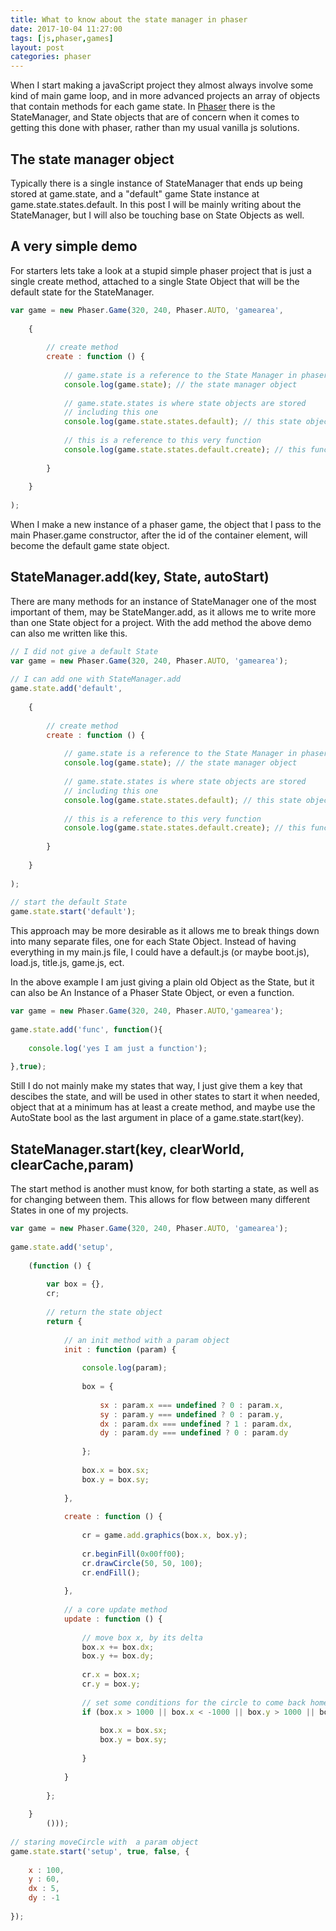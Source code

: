 ```yaml
---
title: What to know about the state manager in phaser
date: 2017-10-04 11:27:00
tags: [js,phaser,games]
layout: post
categories: phaser
---
```


When I start making a javaScript project they almost always involve some kind of main game loop, and in more advanced projects an array of objects that contain methods for each game state. In [Phaser](http://phaser.io/) there is the StateManager, and State objects that are of concern when it comes to getting this done with phaser, rather than my usual vanilla js solutions.

<!-- more -->

## The state manager object

Typically there is a single instance of StateManager that ends up being stored at game.state, and a "default" game State instance at game.state.states.default. In this post I will be mainly writing about the StateManager, but I will also be touching base on State Objects as well.

## A very simple demo

For starters lets take a look at a stupid simple phaser project that is just a single create method, attached to a single State Object that will be the default state for the StateManager.

```js
var game = new Phaser.Game(320, 240, Phaser.AUTO, 'gamearea',
 
    {
 
        // create method
        create : function () {
 
            // game.state is a reference to the State Manager in phaser
            console.log(game.state); // the state manager object
 
            // game.state.states is where state objects are stored
            // including this one
            console.log(game.state.states.default); // this state object
 
            // this is a reference to this very function
            console.log(game.state.states.default.create); // this function
 
        }
 
    }
 
);
```

When I make a new instance of a phaser game, the object that I pass to the main Phaser.game constructor, after the id of the container element, will become the default game state object.

## StateManager.add(key, State, autoStart)

There are many methods for an instance of StateManager one of the most important of them, may be StateManger.add, as it allows me to write more than one State object for a project. With the add method the above demo can also me written like this.

```js
// I did not give a default State
var game = new Phaser.Game(320, 240, Phaser.AUTO, 'gamearea');
 
// I can add one with StateManager.add
game.state.add('default',
 
    {
 
        // create method
        create : function () {
 
            // game.state is a reference to the State Manager in phaser
            console.log(game.state); // the state manager object
 
            // game.state.states is where state objects are stored
            // including this one
            console.log(game.state.states.default); // this state object
 
            // this is a reference to this very function
            console.log(game.state.states.default.create); // this function
 
        }
 
    }
 
);
 
// start the default State
game.state.start('default');
```

This approach may be more desirable as it allows me to break things down into many separate files, one for each State Object. Instead of having everything in my main.js file, I could have a default.js (or maybe boot.js), load.js, title.js, game.js, ect.

In the above example I am just giving a plain old Object as the State, but it can also be An Instance of a Phaser State Object, or even a function.

```js
var game = new Phaser.Game(320, 240, Phaser.AUTO,'gamearea');
 
game.state.add('func', function(){
 
    console.log('yes I am just a function');
 
},true);
```

Still I do not mainly make my states that way, I just give them a key that descibes the state, and will be used in other states to start it when needed, object that at a minimum has at least a create method, and maybe use the AutoState bool as the last argument in place of a game.state.start(key).

## StateManager.start(key, clearWorld, clearCache,param)

The start method is another must know, for both starting a state, as well as for changing between them. This allows for flow between many different States in one of my projects.

```js
var game = new Phaser.Game(320, 240, Phaser.AUTO, 'gamearea');
 
game.state.add('setup',
 
    (function () {
 
        var box = {},
        cr;
 
        // return the state object
        return {
 
            // an init method with a param object
            init : function (param) {
 
                console.log(param);
 
                box = {
 
                    sx : param.x === undefined ? 0 : param.x,
                    sy : param.y === undefined ? 0 : param.y,
                    dx : param.dx === undefined ? 1 : param.dx,
                    dy : param.dy === undefined ? 0 : param.dy
 
                };
 
                box.x = box.sx;
                box.y = box.sy;
 
            },
 
            create : function () {
 
                cr = game.add.graphics(box.x, box.y);
 
                cr.beginFill(0x00ff00);
                cr.drawCircle(50, 50, 100);
                cr.endFill();
 
            },
 
            // a core update method
            update : function () {
 
                // move box x, by its delta
                box.x += box.dx;
                box.y += box.dy;
 
                cr.x = box.x;
                cr.y = box.y;
 
                // set some conditions for the circle to come back home
                if (box.x > 1000 || box.x < -1000 || box.y > 1000 || box.y < -1000) {
 
                    box.x = box.sx;
                    box.y = box.sy;
 
                }
 
            }
 
        };
 
    }
        ()));
 
// staring moveCircle with  a param object
game.state.start('setup', true, false, {
 
    x : 100,
    y : 60,
    dx : 5,
    dy : -1
 
});
```
